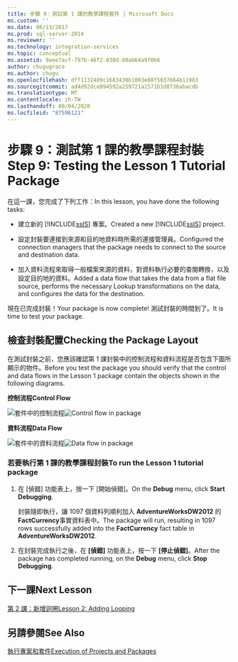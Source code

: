 ```yaml
---
title: 步驟 9：測試第 1 課的教學課程套件 | Microsoft Docs
ms.custom: ''
ms.date: 06/13/2017
ms.prod: sql-server-2014
ms.reviewer: ''
ms.technology: integration-services
ms.topic: conceptual
ms.assetid: 9aee7acf-797b-46f2-830d-80ab64a9f0b6
author: chugugrace
ms.author: chugu
ms.openlocfilehash: dff1132489c1683430b1003e88f5037664b11983
ms.sourcegitcommit: ad4d92dce894592a259721a1571b1d8736abacdb
ms.translationtype: MT
ms.contentlocale: zh-TW
ms.lasthandoff: 08/04/2020
ms.locfileid: "87596121"
---
```

# <a name="step-9-testing-the-lesson-1-tutorial-package"></a><span data-ttu-id="ebb93-102">步驟 9：測試第 1 課的教學課程封裝</span><span class="sxs-lookup"><span data-stu-id="ebb93-102">Step 9: Testing the Lesson 1 Tutorial Package</span></span>
  <span data-ttu-id="ebb93-103">在這一課，您完成了下列工作：</span><span class="sxs-lookup"><span data-stu-id="ebb93-103">In this lesson, you have done the following tasks:</span></span>  
  
-   <span data-ttu-id="ebb93-104">建立新的 [!INCLUDE[ssIS](../includes/ssis-md.md)] 專案。</span><span class="sxs-lookup"><span data-stu-id="ebb93-104">Created a new [!INCLUDE[ssIS](../includes/ssis-md.md)] project.</span></span>  
  
-   <span data-ttu-id="ebb93-105">設定封裝要連接到來源和目的地資料時所需的連接管理員。</span><span class="sxs-lookup"><span data-stu-id="ebb93-105">Configured the connection managers that the package needs to connect to the source and destination data.</span></span>  
  
-   <span data-ttu-id="ebb93-106">加入資料流程來取得一般檔案來源的資料，對資料執行必要的查閱轉換，以及設定目的地的資料。</span><span class="sxs-lookup"><span data-stu-id="ebb93-106">Added a data flow that takes the data from a flat file source, performs the necessary Lookup transformations on the data, and configures the data for the destination.</span></span>  
  
 <span data-ttu-id="ebb93-107">現在已完成封裝！</span><span class="sxs-lookup"><span data-stu-id="ebb93-107">Your package is now complete!</span></span> <span data-ttu-id="ebb93-108">測試封裝的時間到了。</span><span class="sxs-lookup"><span data-stu-id="ebb93-108">It is time to test your package.</span></span>  
  
## <a name="checking-the-package-layout"></a><span data-ttu-id="ebb93-109">檢查封裝配置</span><span class="sxs-lookup"><span data-stu-id="ebb93-109">Checking the Package Layout</span></span>  
 <span data-ttu-id="ebb93-110">在測試封裝之前，您應該確認第 1 課封裝中的控制流程和資料流程是否包含下圖所顯示的物件。</span><span class="sxs-lookup"><span data-stu-id="ebb93-110">Before you test the package you should verify that the control and data flows in the Lesson 1 package contain the objects shown in the following diagrams.</span></span>  
  
 <span data-ttu-id="ebb93-111">**控制流程**</span><span class="sxs-lookup"><span data-stu-id="ebb93-111">**Control Flow**</span></span>  
  
 <span data-ttu-id="ebb93-112">![套件中的控制流程](../../2014/tutorials/media/task9lesson1control.gif "套件中的控制流程")</span><span class="sxs-lookup"><span data-stu-id="ebb93-112">![Control flow in package](../../2014/tutorials/media/task9lesson1control.gif "Control flow in package")</span></span>  
  
 <span data-ttu-id="ebb93-113">**資料流程**</span><span class="sxs-lookup"><span data-stu-id="ebb93-113">**Data Flow**</span></span>  
  
 <span data-ttu-id="ebb93-114">![套件中的資料流程](../../2014/tutorials/media/task9lesson1data.gif "套件中的資料流程")</span><span class="sxs-lookup"><span data-stu-id="ebb93-114">![Data flow in package](../../2014/tutorials/media/task9lesson1data.gif "Data flow in package")</span></span>  
  
### <a name="to-run-the-lesson-1-tutorial-package"></a><span data-ttu-id="ebb93-115">若要執行第 1 課的教學課程封裝</span><span class="sxs-lookup"><span data-stu-id="ebb93-115">To run the Lesson 1 tutorial package</span></span>  
  
1.  <span data-ttu-id="ebb93-116">在 [偵錯] 功能表上，按一下 [開始偵錯]。</span><span class="sxs-lookup"><span data-stu-id="ebb93-116">On the **Debug** menu, click **Start Debugging**.</span></span>  
  
     <span data-ttu-id="ebb93-117">封裝隨即執行，讓 1097 個資料列順利加入 **AdventureWorksDW2012** 的 **FactCurrency**事實資料表中。</span><span class="sxs-lookup"><span data-stu-id="ebb93-117">The package will run, resulting in 1097 rows successfully added into the **FactCurrency** fact table in **AdventureWorksDW2012**.</span></span>  
  
2.  <span data-ttu-id="ebb93-118">在封裝完成執行之後，在 **[偵錯]** 功能表上，按一下 **[停止偵錯]**。</span><span class="sxs-lookup"><span data-stu-id="ebb93-118">After the package has completed running, on the **Debug** menu, click **Stop Debugging**.</span></span>  
  
## <a name="next-lesson"></a><span data-ttu-id="ebb93-119">下一課</span><span class="sxs-lookup"><span data-stu-id="ebb93-119">Next Lesson</span></span>  
 [<span data-ttu-id="ebb93-120">第 2 課：新增迴圈</span><span class="sxs-lookup"><span data-stu-id="ebb93-120">Lesson 2: Adding Looping</span></span>](../integration-services/lesson-2-adding-looping-with-ssis.md)  
  
## <a name="see-also"></a><span data-ttu-id="ebb93-121">另請參閱</span><span class="sxs-lookup"><span data-stu-id="ebb93-121">See Also</span></span>  
 [<span data-ttu-id="ebb93-122">執行專案和套件</span><span class="sxs-lookup"><span data-stu-id="ebb93-122">Execution of Projects and Packages</span></span>](packages/run-integration-services-ssis-packages.md)  
  
  
